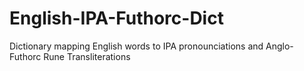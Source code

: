 # English-IPA-Futhorc-Dict
Dictionary mapping English words to IPA pronounciations and Anglo-Futhorc Rune Transliterations
